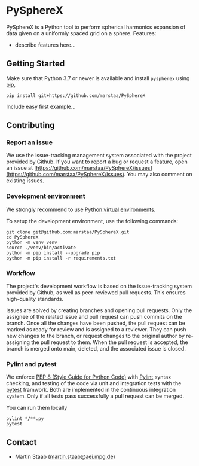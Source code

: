 # PySphereX

PySphereX is a Python tool to perform spherical harmonics expansion of data given on a uniformly spaced grid on a sphere. Features:
 * describe features here...

## Getting Started

Make sure that Python 3.7 or newer is available and install `pyspherex` using [pip](https://pypi.org/project/pip/),
```
pip install git+https://github.com/marstaa/PySphereX
```

Include easy first example...

## Contributing

### Report an issue

We use the issue-tracking management system associated with the project provided by Github. If you want to report a bug or request a feature, open an issue at [https://github.com/marstaa/PySphereX/issues](https://github.com/marstaa/PySphereX/issues). You may also comment on existing issues.

### Development environment

We strongly recommend to use [Python virtual environments](https://docs.python.org/3/tutorial/venv.html).

To setup the development environment, use the following commands:
```
git clone git@github.com:marstaa/PySphereX.git
cd PySphereX
python -m venv venv
source ./venv/bin/activate
python -m pip install --upgrade pip
python -m pip install -r requirements.txt
```

### Workflow

The project's development workflow is based on the issue-tracking system provided by Github, as well as peer-reviewed pull requests. This ensures high-quality standards.

Issues are solved by creating branches and opening pull requests. Only the assignee of the related issue and pull request can push commits on the branch. Once all the changes have been pushed, the pull request can be marked as ready for review and is assigned to a reviewer. They can push new changes to the branch, or request changes to the original author by re-assigning the pull request to them. When the pull request is accepted, the branch is merged onto main, deleted, and the associated issue is closed.

### Pylint and pytest

We enforce [PEP 8 (Style Guide for Python Code)](https://www.python.org/dev/peps/pep-0008/) with [Pylint](http://pylint.pycqa.org/) syntax checking, and testing of the code via unit and integration tests with the [pytest](https://docs.pytest.org/) framwork. Both are implemented in the continuous integration system. Only if all tests pass successfully a pull request can be merged.

You can run them locally
```
pylint */**.py
pytest
```

## Contact

* Martin Staab (martin.staab@aei.mpg.de)

